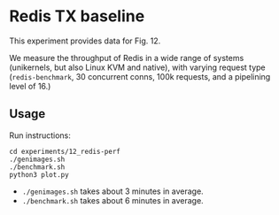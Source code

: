 # Redis TX baseline

This experiment provides data for Fig. 12.

We measure the throughput of Redis in a wide range of systems (unikernels, but
also Linux KVM and native), with varying request type (`redis-benchmark`, 30
concurrent conns, 100k requests, and a pipelining level of 16.)

## Usage

Run instructions:

```
cd experiments/12_redis-perf
./genimages.sh
./benchmark.sh
python3 plot.py
```

- `./genimages.sh` takes about 3 minutes in average.
- `./benchmark.sh` takes about 6 minutes in average.
